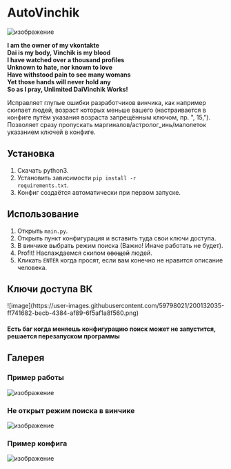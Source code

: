 # AutoVinchik

![изображение](https://user-images.githubusercontent.com/59798021/137908712-f20f8aa3-a591-4268-8ea5-c11257bda587.png)

<b>I am the owner of my vkontakte<br> 
Dai is my body, Vinchik is my blood<br>
I have watched over a thousand profiles<br>
Unknown to hate, nor known to love<br>
Have withstood pain to see many womans<br>
Yet those hands will never hold any<br>
So as I pray, Unlimited DaiVinchik Works!</b>

Исправляет глупые ошибки разработчиков винчика, как например скипает людей, возраст которых меньше вашего (настраивается в конфиге путём указания возраста запрещённым ключом, пр. ", 15,"). Позволяет сразу пропускать маргиналов/астролог_инь/малолеток указанием ключей в конфиге.

<h2>Установка</h2>

1. Скачать python3.
2. Установить зависимости <code>pip install -r requirements.txt</code>.
3. Конфиг создаётся автоматически при первом запуске.

<h2>Использование</h2>

1. Открыть <code>main.py</code>.
2. Открыть пункт конфигурация и вставить туда свои ключи доступа.
3. В винчике выбрать режим поиска (Важно! Иначе работать не будет).
4. Profit! Наслаждаемся скипом <strike>овощей</strike> людей.
5. Кликать <code>ENTER</code> когда просят, если вам конечно не нравится описание человека.

<h2>Ключи доступа ВК</h2>
![image](https://user-images.githubusercontent.com/59798021/200132035-ff741682-becb-4384-af89-6f5af1a8f560.png)

<h4>Есть баг когда меняешь конфигурацию поиск может не запустится, решается перезапуском программы</h2>

<h2>Галерея</h2>

<h3>Пример работы</h3>

![изображение](https://user-images.githubusercontent.com/59798021/137908278-fde4eba0-396a-44e4-b0e9-53a877062b18.png)

<h3>Не открыт режим поиска в винчике</h3>

![изображение](https://user-images.githubusercontent.com/59798021/137907853-4359fde8-fec1-4bb1-bd41-51e870a607df.png)

<h3>Пример конфига</h3>

![изображение](https://user-images.githubusercontent.com/59798021/137908426-5607e97e-8943-422a-9159-5509d4416647.png)


